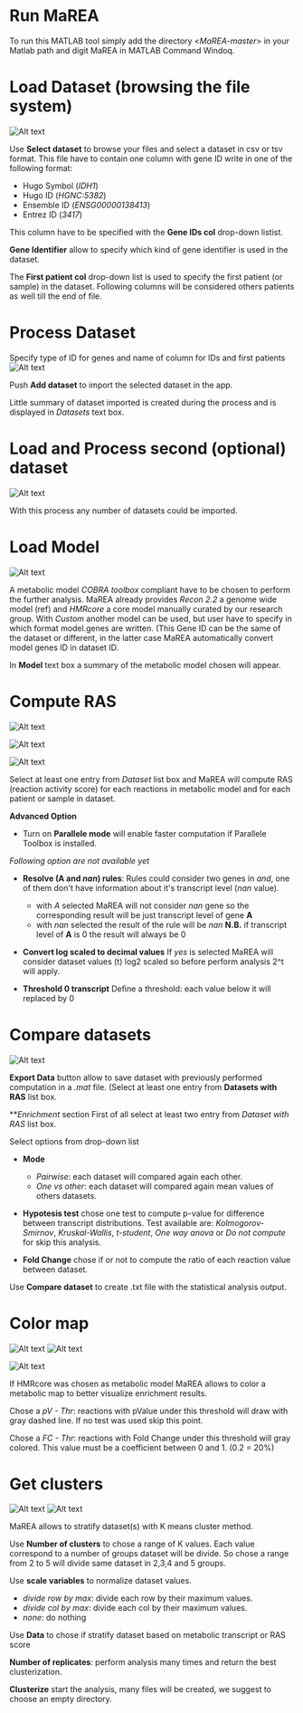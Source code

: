 # Run MaREA
To run this MATLAB tool simply add the directory <*MaREA-master*> in your Matlab path and digit MaREA in MATLAB Command Windoq.

# Load Dataset (browsing the file system)

![Alt text](https://raw.githubusercontent.com/BIMIB-DISCo/MaREA/master/Images/dataset_loaded.png?raw=true "Title")

Use **Select dataset** to browse your files and select a dataset in csv or tsv format. This file have to contain one column with gene ID write in one of the following format:
- Hugo Symbol (*IDH1*)
- Hugo ID (*HGNC:5382*)
- Ensemble ID (*ENSG00000138413*)
- Entrez ID (*3417*)

This column have to be specified with the **Gene IDs col** drop-down listist.

**Gene Identifier** allow to specify which kind of gene identifier is used in the dataset.

The **First patient col** drop-down list is used to specify the first patient (or sample) in the dataset. Following columns will be considered others patients as well till the end of file.


# Process Dataset
Specify type of ID for genes and name of column for IDs and first patients
![Alt text](https://raw.githubusercontent.com/BIMIB-DISCo/MaREA/master/Images/addDataset.png?raw=true "Title")

Push **Add dataset** to import the selected dataset in the app.

Little summary of dataset imported is created during the process and is displayed in *Datasets* text box.

# Load and Process second (optional) dataset

![Alt text](https://raw.githubusercontent.com/BIMIB-DISCo/MaREA/master/Images/second_dataset.png?raw=true "Title")

With this process any number of datasets could be imported.

# Load Model
![Alt text](https://raw.githubusercontent.com/BIMIB-DISCo/MaREA/master/Images/metabolicModel.png?raw=true "Title")

A metabolic model *COBRA toolbox* compliant have to be chosen to perform the further analysis. MaREA already provides *Recon 2.2* a genome wide model (ref) and *HMRcore* a core model manually curated by our research group. 
With *Custom* another model can be used, but user have to specify in which format model.genes are written. (This Gene ID can be the same of the dataset or different, in the latter case MaREA automatically convert model genes ID in dataset ID.

In **Model** text box a summary of the metabolic model chosen will appear. 

# Compute RAS

![Alt text](https://raw.githubusercontent.com/BIMIB-DISCo/MaREA/master/Images/computeRAS.png?raw=true "Title")


![Alt text](https://raw.githubusercontent.com/BIMIB-DISCo/MaREA/master/Images/advancedOptions.png?raw=true "Title")


![Alt text](https://raw.githubusercontent.com/BIMIB-DISCo/MaREA/master/Images/RASready.png?raw=true "Title")


Select at least one entry from *Dataset* list box and MaREA will compute RAS (reaction activity score) for each reactions in metabolic model and for each patient or sample in dataset. 

**Advanced Option** 
 - Turn on **Parallele mode** will enable faster computation if Parallele Toolbox is installed.
 
 *Following option are not available yet*
 - **Resolve (A and *nan*) rules**: Rules could consider two genes in *and*, one of them don't have information about it's transcript level (*nan* value).
	- with *A* selected MaREA will not consider *nan* gene so the corresponding result will be just transcript level of gene **A**
	- with *nan* selected the result of the rule will be *nan*
	**N.B.** if transcript level of **A** is 0 the result will always be 0
	
 - **Convert log scaled to decimal values**
	If *yes* is selected MaREA will consider dataset values (t) log2 scaled so before perform analysis 2^t will apply.

 - **Threshold 0 transcript**
	Define a threshold: each value below it will replaced by 0


# Compare datasets
![Alt text](https://raw.githubusercontent.com/BIMIB-DISCo/MaREA/master/Images/compareDatasets.png?raw=true "Title")

**Export Data** button allow to save dataset with previously performed computation in a *.mat* file. (Select at least one entry from **Datasets with RAS** list box.


***Enrichment* section
First of all select at least two entry from *Dataset with RAS* list box.

Select options from drop-down list
 - **Mode**
	- *Pairwise*: each dataset will compared again each other.
	- *One vs other*: each dataset will compared again mean values of others datasets.

 - **Hypotesis test** chose one test to compute p-value for difference between transcript distributions. Test available are: *Kolmogorov-Smirnov*, *Kruskal-Wallis*, *t-student*, *One way anova* or *Do not compute* for skip this analysis.
 
 - **Fold Change** chose if or not to compute the ratio of each reaction value between dataset.
 
 Use **Compare dataset** to create .txt file with the statistical analysis output.
	
# Color map

![Alt text](https://raw.githubusercontent.com/BIMIB-DISCo/MaREA/master/Images/colorMap.png?raw=true "Title")
![Alt text](https://raw.githubusercontent.com/BIMIB-DISCo/MaREA/master/Images/map_enriched.png?raw=true "Title")

![Alt text](https://raw.githubusercontent.com/BIMIB-DISCo/MaREA/master/Images/mapDownloaded.png?raw=true "Title")

If HMRcore was chosen as metabolic model MaREA allows to color a metabolic map to better visualize enrichment results. 

Chose a *pV - Thr*: reactions with pValue under this threshold will draw with gray dashed line. If no test was used skip this point.

Chose a *FC - Thr*: reactions with Fold Change under this threshold will gray colored. This value must be a coefficient between 0 and 1. (0.2 = 20%)

# Get clusters

![Alt text](https://raw.githubusercontent.com/BIMIB-DISCo/MaREA/master/Images/getClusters.png?raw=true "Title")
![Alt text](https://raw.githubusercontent.com/BIMIB-DISCo/MaREA/master/Images/clustersDownloaded.png?raw=true "Title")

MaREA allows to stratify dataset(s) with K means cluster method.

Use **Number of clusters** to chose a range of K values. Each value correspond to a  number of groups dataset will be divide. So chose a range from 2 to 5 will divide same dataset in 2,3,4 and 5 groups. 

Use **scale variables** to normalize dataset values.
 - *divide row by max*: divide each row by their maximum values.
 - *divide col by max*: divide each col by their maximum values.
 - *none*: do nothing
 
Use **Data** to chose if stratify dataset based on metabolic transcript or RAS score

**Number of replicates**: perform analysis many times and return the best clusterization.

**Clusterize** start the analysis, many files will be created, we suggest to choose an empty directory.


